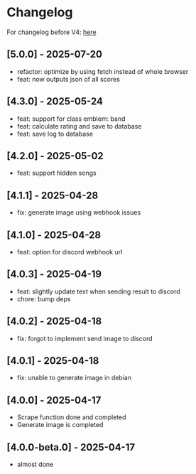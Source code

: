 # Changelog

For changelog before V4: [here](https://github.com/leomotors/chunithm-net-scraper/blob/main/CHANGELOG.md)

## [5.0.0] - 2025-07-20

- refactor: optimize by using fetch instead of whole browser
- feat: now outputs json of all scores

## [4.3.0] - 2025-05-24

- feat: support for class emblem: band
- feat: calculate rating and save to database
- feat: save log to database

## [4.2.0] - 2025-05-02

- feat: support hidden songs

## [4.1.1] - 2025-04-28

- fix: generate image using webhook issues

## [4.1.0] - 2025-04-28

- feat: option for discord webhook url

## [4.0.3] - 2025-04-19

- feat: slightly update text when sending result to discord
- chore: bump deps

## [4.0.2] - 2025-04-18

- fix: forgot to implement send image to discord

## [4.0.1] - 2025-04-18

- fix: unable to generate image in debian

## [4.0.0] - 2025-04-17

- Scrape function done and completed
- Generate image is completed

## [4.0.0-beta.0] - 2025-04-17

- almost done
